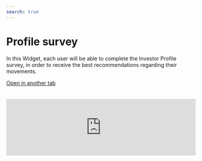```yaml
---
search: true
---
```


# Profile survey

In this Widget, each user will be able to complete the Investor Profile survey, in order to receive the best recommendations regarding their movements.

[Open in another tab](https://widgets.modyo.com/inversiones/profile-survey)
 <iframe id="widgetFrame" src="https://widgets.modyo.com/inversiones/profile-survey" width="100%"  frameBorder="0"  style="overflow:auto;margin-top:20px;"/> 

| Feature                    | Description                                                                                                                                                      |
|----------------------------------|------------------------------------------------------------------------------------------------------------------------------------------------------------------|
| Investor Profile Survey | This enables you to complete the Investor Profile survey, which can be for new customers, ones who want to retake it, or if it's required by regulations. |

<script>

  export default {
    mounted() {

      function setIframeHeightCO(id, ht) {
          var ifrm = document.getElementById(id);
          if(ifrm) {
            ifrm.style.height = ht + 4 + "px";
          }
      }
      // iframed document sends its height using postMessage
      function handleDocHeightMsg(e) {
          // check origin
          if ( e.origin === 'https://widgets.modyo.com' ) {
              // parse data
              var data = JSON.parse( e.data );

              console.log('data:', data)
              // check data object
              if ( data['docHeight'] ) {
                  setIframeHeightCO( 'widgetFrame', data['docHeight'] );
              } else {
                  setIframeHeightCO( 'widgetFrame', 700 );
              }
          }
      }

      // assign message handler
      if ( window.addEventListener ) {
          window.addEventListener('message', handleDocHeightMsg, false);
      }
    }
  }

</script>
